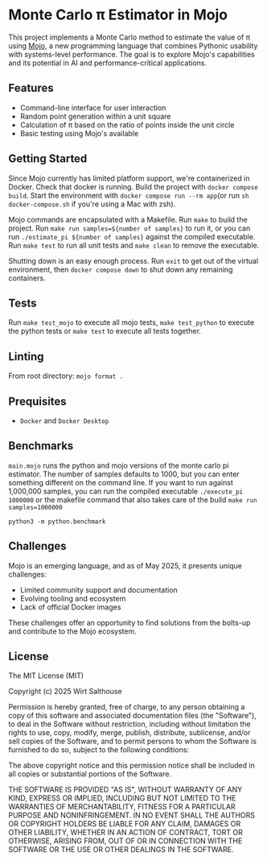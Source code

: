 # Monte Carlo π Estimator in Mojo

This project implements a Monte Carlo method to estimate the value of π using [Mojo](https://www.modular.com/mojo), a new programming language that combines Pythonic usability with systems-level performance. The goal is to explore Mojo's capabilities and its potential in AI and performance-critical applications.

## Features

- Command-line interface for user interaction
- Random point generation within a unit square
- Calculation of π based on the ratio of points inside the unit circle
- Basic testing using Mojo's available

## Getting Started
Since Mojo currently has limited platform support, we're containerized in Docker.
Check that docker is running. Build the project with `docker compose build`. 
Start the environment with `docker compose run --rm app`(or run `sh docker-compose.sh` if you're using a Mac with zsh).

Mojo commands are encapsulated with a Makefile. Run `make` to build the project. Run `make run samples=${number of samples}` to run it, or you can run `./estimate_pi ${number of samples}` against the compiled executable. Run `make test` to run all unit tests and `make clean` to remove the executable.

Shutting down is an easy enough process. Run `exit` to get out of the virtual environment, then `docker compose down` to shut down any remaining containers.

## Tests
Run `make test_mojo` to execute all mojo tests, `make test_python` to execute the python tests or `make test` to execute all tests together.

## Linting
From root directory: `mojo format .`

## Prequisites
  - `Docker` and `Docker Desktop`

## Benchmarks
`main.mojo` runs the python and mojo versions of the monte carlo pi estimator. The number of samples defaults to 1000, but you can enter something different on the command line.
If you want to run against 1,000,000 samples, you can run the compiled executable
`./execute_pi 1000000` 
or the makefile command that also takes care of the build
`make run samples=1000000`

`python3 -m python.benchmark`

## Challenges

Mojo is an emerging language, and as of May 2025, it presents unique challenges:
  - Limited community support and documentation
  - Evolving tooling and ecosystem
  - Lack of official Docker images

These challenges offer an opportunity to find solutions from the bolts-up and contribute to the Mojo ecosystem.

## License
 
The MIT License (MIT)

Copyright (c) 2025 Wirt Salthouse

Permission is hereby granted, free of charge, to any person obtaining a copy of this software and associated documentation files (the "Software"), to deal in the Software without restriction, including without limitation the rights to use, copy, modify, merge, publish, distribute, sublicense, and/or sell copies of the Software, and to permit persons to whom the Software is furnished to do so, subject to the following conditions:

The above copyright notice and this permission notice shall be included in all copies or substantial portions of the Software.

THE SOFTWARE IS PROVIDED "AS IS", WITHOUT WARRANTY OF ANY KIND, EXPRESS OR IMPLIED, INCLUDING BUT NOT LIMITED TO THE WARRANTIES OF MERCHANTABILITY, FITNESS FOR A PARTICULAR PURPOSE AND NONINFRINGEMENT. IN NO EVENT SHALL THE AUTHORS OR COPYRIGHT HOLDERS BE LIABLE FOR ANY CLAIM, DAMAGES OR OTHER LIABILITY, WHETHER IN AN ACTION OF CONTRACT, TORT OR OTHERWISE, ARISING FROM, OUT OF OR IN CONNECTION WITH THE SOFTWARE OR THE USE OR OTHER DEALINGS IN THE SOFTWARE.
